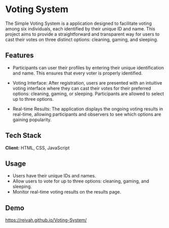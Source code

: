
# Voting System

The Simple Voting System is a application designed to facilitate voting among six individuals, each identified by their unique ID and name. This project aims to provide a straightforward and transparent way for users to cast their votes on three distinct options: cleaning, gaming, and sleeping.


## Features

-  Participants can user their profiles by entering their unique identification and name. This ensures that every voter is properly identified.

- Voting Interface: After registration, users are presented with an intuitive voting interface where they can cast their votes for their preferred options: cleaning, gaming, or sleeping. Participants are allowed to select up to three options.

- Real-time Results: The application displays the ongoing voting results in real-time, allowing participants and observers to see which options are gaining popularity.




## Tech Stack

**Client:** HTML, CSS, JavaScript




## Usage

- Users have their unique IDs and names.
- Allow users to vote for up to three options: cleaning, gaming, and sleeping.
- Monitor real-time voting results on the results page.
## Demo

https://reivah.github.io/Voting-System/

